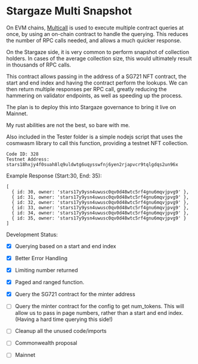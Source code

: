 # Stargaze Multi Snapshot

On EVM chains, [Multicall](https://github.com/makerdao/multicall) is used to execute multiple contract queries at once, by using an on-chain contract to handle the querying. This reduces the number of RPC calls needed, and allows a much quicker response.

On the Stargaze side, it is very common to perform snapshot of collection holders. In cases of the average collection size, this would ultimately result in thousands of RPC calls. 

This contract allows passing in the address of a SG721 NFT contract, the start and end index and having the contract perform the lookups. We can then return multiple responses per RPC call, greatly reducing the hammering on validator endpoints, as well as speeding up the process. 

The plan is to deploy this into Stargaze governance to bring it live on Mainnet. 

My rust abilities are not the best, so bare with me. 

Also included in the Tester folder is a simple nodejs script that uses the cosmwasm library to call this function, providing a testnet NFT collection. 

```
Code ID: 328
Testnet Address: stars18hxjy4f0suah8lq9uldwtg6uqysswfnj6yen2rjapvcr9tqlgdqs2un96x
```


Example Response (Start:30, End: 35):
```
[
  { id: 30, owner: 'stars17y9ysn4uwusc0qv0d48wtc5rf4gnu6mqvjpvg9' },
  { id: 31, owner: 'stars17y9ysn4uwusc0qv0d48wtc5rf4gnu6mqvjpvg9' },
  { id: 32, owner: 'stars17y9ysn4uwusc0qv0d48wtc5rf4gnu6mqvjpvg9' },
  { id: 33, owner: 'stars17y9ysn4uwusc0qv0d48wtc5rf4gnu6mqvjpvg9' },
  { id: 34, owner: 'stars17y9ysn4uwusc0qv0d48wtc5rf4gnu6mqvjpvg9' },
  { id: 35, owner: 'stars17y9ysn4uwusc0qv0d48wtc5rf4gnu6mqvjpvg9' }
]
```

Development Status:
- [x] Querying based on a start and end index
- [x] Better Error Handling
- [x] Limiting number returned
- [x] Paged and ranged function.
- [x] Query the SG721 contract for the minter address
- [ ] Query the minter contract for the config to get num_tokens. This will allow us to pass in page numbers, rather than a start and end index. (Having a hard time querying this side!)
- [ ] Cleanup all the unused code/imports
- [ ] Commonwealth proposal
- [ ] Mainnet


